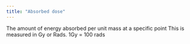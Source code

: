 ```yaml
---
title: "Absorbed dose"
---
```

The amount of energy absorbed per unit mass at a specific point
This is measured in Gy or Rads. 1Gy = 100 rads

